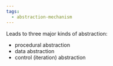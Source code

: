 ```yaml
---
tags:
  - abstraction-mechanism
---
```

Leads to three major kinds of abstraction:
- procedural abstraction
- data abstraction
- control (iteration) abstraction